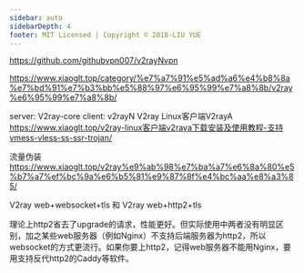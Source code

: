 ```yaml
---
sidebar: auto
sidebarDepth: 4
footer: MIT Licensed | Copyright © 2018-LIU YUE
---
```



https://github.com/githubvpn007/v2rayNvpn

https://www.xiaoglt.top/category/%e7%a7%91%e5%ad%a6%e4%b8%8a%e7%bd%91%e7%b3%bb%e5%88%97%e6%95%99%e7%a8%8b/v2ray%e6%95%99%e7%a8%8b/

server: V2ray-core
client: v2rayN
V2ray Linux客户端V2rayA https://www.xiaoglt.top/v2ray-linux客户端v2raya下载安装及使用教程-支持vmess-vless-ss-ssr-trojan/

流量伪装 https://www.xiaoglt.top/v2ray%e9%ab%98%e7%ba%a7%e6%8a%80%e5%b7%a7%ef%bc%9a%e6%b5%81%e9%87%8f%e4%bc%aa%e8%a3%85/

V2ray web+websocket+tls 和 V2ray web+http2+tls

理论上http2省去了upgrade的请求，性能更好。但实际使用中两者没有明显区别，加之某些web服务器（例如Nginx）不支持后端服务器为http2，所以websocket的方式更流行。如果你要上http2，记得web服务器不能用Nginx，要用支持反代http2的Caddy等软件。